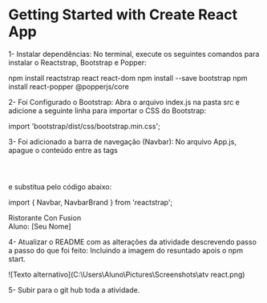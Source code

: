 # Getting Started with Create React App

1- Instalar dependências:
No terminal, execute os seguintes comandos para instalar o Reactstrap, Bootstrap e Popper:

npm install reactstrap react react-dom
npm install --save bootstrap
npm install react-popper @popperjs/core

2- Foi Configurado o Bootstrap:
Abra o arquivo index.js na pasta src e adicione a seguinte linha para importar o CSS do Bootstrap:

import 'bootstrap/dist/css/bootstrap.min.css';

3- Foi adicionado a barra de navegação (Navbar):
No arquivo App.js, apague o conteúdo entre as tags <header></header> e substitua pelo código abaixo:

import { Navbar, NavbarBrand } from 'reactstrap';

<Navbar dark color="primary">
  <div className="container">
    <NavbarBrand href="/">Ristorante Con Fusion</NavbarBrand>
    <div>Aluno: [Seu Nome]</div>
  </div>
</Navbar>

4- Atualizar o README com as alterações da atividade descrevendo passo a passo do que foi feito:
Incluindo a imagem do resuntado apois o npm start. 


![Texto alternativo](C:\Users\Aluno\Pictures\Screenshots\atv react.png)


5- Subir para o git hub toda a atividade.

